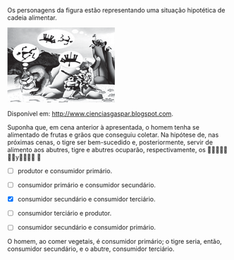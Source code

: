 

Os personagens da figura estão representando uma situação hipotética de cadeia alimentar.

![](2e92f917-a511-c2ab-e285-bbf04bf27a66.png)

Disponível em: http://www.cienciasgaspar.blogspot.com.

Suponha que, em cena anterior à apresentada, o homem tenha se alimentado de frutas e grãos que conseguiu coletar. Na hipótese de, nas próximas cenas, o tigre ser bem-sucedido e, posteriormente, servir de alimento aos abutres, tigre e abutres ocuparão, respectivamente, os  y 



- [ ] produtor e consumidor primário.
- [ ] consumidor primário e consumidor secundário.
- [x] consumidor secundário e consumidor terciário.
- [ ] consumidor terciário e produtor.
- [ ] consumidor secundário e consumidor primário.


O homem, ao comer vegetais, é consumidor primário; o tigre seria, então, consumidor secundário, e o abutre, consumidor terciário.
